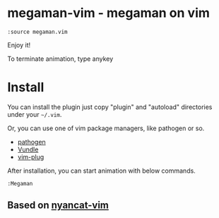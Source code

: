 # megaman-vim - megaman  on vim


    :source megaman.vim

Enjoy it!

To terminate animation, type anykey


# Install

You can install the plugin just copy "plugin" and "autoload" directories under
your `~/.vim`.

Or, you can use one of vim package managers, like pathogen or so.

*   [pathogen](http://www.vim.org/scripts/script.php?script_id=2332)
*   [Vundle](https://github.com/gmarik/vundle)
*   [vim-plug](https://github.com/junegunn/vim-plug)

After installation, you can start animation with below commands.

    :Megaman


## Based on [nyancat-vim](https://github.com/koron/nyancat-vim)
